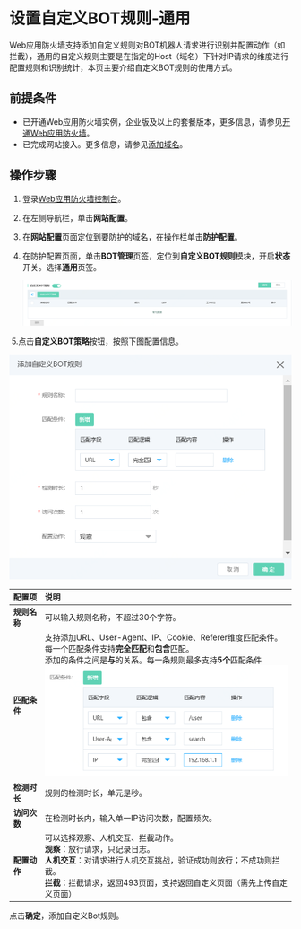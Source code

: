 # 设置自定义BOT规则-通用

Web应用防火墙支持添加自定义规则对BOT机器人请求进行识别并配置动作（如拦截），通用的自定义规则主要是在指定的Host（域名）下针对IP请求的维度进行配置规则和识别统计，本页主要介绍自定义BOT规则的使用方式。

## 前提条件

- 已开通Web应用防火墙实例，企业版及以上的套餐版本，更多信息，请参见[开通Web应用防火墙](https://docs.jdcloud.com/cn/web-application-firewall/purchase-process)。
- 已完成网站接入。更多信息，请参见[添加域名](https://docs.jdcloud.com/cn/web-application-firewall/step-1)。

## 操作步骤

1. 登录[Web应用防火墙控制台](https://cloudwaf-console.jdcloud.com/overview/business)。

2. 在左侧导航栏，单击**网站配置**。

3. 在**网站配置**页面定位到要防护的域名，在操作栏单击**防护配置**。

4. 在防护配置页面，单击**BOT管理**页签，定位到**自定义BOT规则**模块，开启**状态**开关。选择**通用**页签。

   ![image](../../../../../image/WAF/protect-configure/33.Bot-Custom-Currency.png)

​	5.点击**自定义BOT策略**按钮，按照下图配置信息。

![image](../../../../../image/WAF/protect-configure/34.Bot-Custom-Currency-Add-Rule.png)

| 配置项       | 说明                                                         |
| :----------- | :----------------------------------------------------------- |
| **规则名称** | 可以输入规则名称，不超过30个字符。                           |
| **匹配条件** | 支持添加URL、User-Agent、IP、Cookie、Referer维度匹配条件。<br />每一个匹配条件支持**完全匹配**和**包含**匹配。<br />添加的条件之间是**与**的关系。每一条规则最多支持**5个**匹配条件<br />![image](../../../../../image/WAF/protect-configure/35.Bot-Custom-Currency-Condition.png) |
| **检测时长** | 规则的检测时长，单元是秒。                                   |
| **访问次数** | 在检测时长内，输入单一IP访问次数，配置频次。                 |
| **配置动作** | 可以选择观察、人机交互、拦截动作。<br />**观察**：放行请求，只记录日志。<br />**人机交互**：对请求进行人机交互挑战，验证成功则放行；不成功则拦截。<br />**拦截**：拦截请求，返回493页面，支持返回自定义页面（需先上传自定义页面） |

点击**确定**，添加自定义Bot规则。